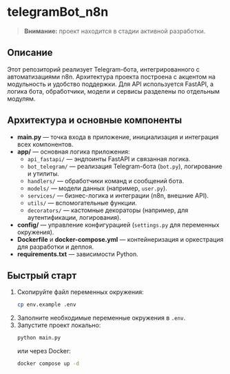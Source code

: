 # telegramBot_n8n

> **Внимание:** проект находится в стадии активной разработки.

## Описание

Этот репозиторий реализует Telegram-бота, интегрированного с автоматизациями n8n. Архитектура проекта построена с акцентом на модульность и удобство поддержки. Для API используется FastAPI, а логика бота, обработчики, модели и сервисы разделены по отдельным модулям.

## Архитектура и основные компоненты

- **main.py** — точка входа в приложение, инициализация и интеграция всех компонентов.
- **app/** — основная логика приложения:
    - `api_fastapi/` — эндпоинты FastAPI и связанная логика.
    - `bot_telegram/` — реализация Telegram-бота (`bot.py`), логирование и утилиты.
    - `handlers/` — обработчики команд и сообщений бота.
    - `models/` — модели данных (например, `user.py`).
    - `services/` — бизнес-логика и интеграции (n8n, внешние API).
    - `utils/` — вспомогательные функции.
    - `decorators/` — кастомные декораторы (например, для аутентификации, логирования).
- **config/** — управление конфигурацией (`settings.py` для переменных окружения).
- **Dockerfile** и **docker-compose.yml** — контейнеризация и оркестрация для разработки и деплоя.
- **requirements.txt** — зависимости Python.

## Быстрый старт

1. Скопируйте файл переменных окружения:
    ```sh
    cp env.example .env
    ```
2. Заполните необходимые переменные окружения в `.env`.
3. Запустите проект локально:
     ```sh
     python main.py
     ```
     или через Docker:
     ```sh
     docker compose up -d
     ```
